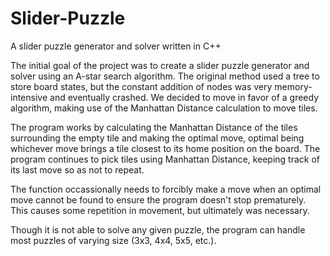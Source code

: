 # Slider-Puzzle
A slider puzzle generator and solver written in C++

The initial goal of the project was to create a slider puzzle generator and solver using an A-star search algorithm.
The original method used a tree to store board states, but the constant addition of nodes was very memory-intensive and eventually crashed.
We decided to move in favor of a greedy algorithm, making use of the Manhattan Distance calculation to move tiles.

The program works by calculating the Manhattan Distance of the tiles surrounding the empty tile and making the optimal move, optimal being whichever move brings a tile closest to its home position on the board. The program continues to pick tiles using Manhattan Distance, keeping track of its last move so as not to repeat.

The function occassionally needs to forcibly make a move when an optimal move cannot be found to ensure the program doesn't stop prematurely. This causes some repetition in movement, but ultimately was necessary.

Though it is not able to solve any given puzzle, the program can handle most puzzles of varying size (3x3, 4x4, 5x5, etc.).
